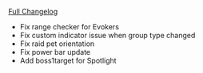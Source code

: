 [Full Changelog](https://github.com/enderneko/Cell/compare/r183-release...8fbd84601514517c198bc87f1a3272e76cd95132)

- Fix range checker for Evokers
- Fix custom indicator issue when group type changed
- Fix raid pet orientation
- Fix power bar update
- Add boss1target for Spotlight
